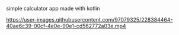 simple calculator app made with kotlin

https://user-images.githubusercontent.com/97079325/228384464-40ae6c39-00cf-4e0e-90e1-cd562772a03e.mp4
